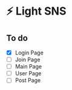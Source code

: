 # ⚡ Light SNS

## To do

- [x] Login Page
- [ ] Join Page
- [ ] Main Page
- [ ] User Page
- [ ] Post Page
